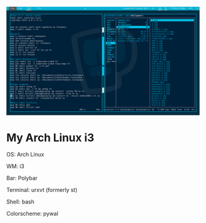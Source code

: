 ![alt text](screenshot.png)

# My Arch Linux i3

OS: Arch Linux

WM: i3

Bar: Polybar

Terminal: urxvt (formerly st)

Shell: bash

Colorscheme: pywal
